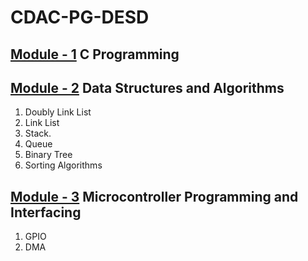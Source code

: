 # CDAC-PG-DESD<br>
## [Module - 1](/Data_Structure) C Programming <br>
## [Module - 2](https://github.com/JAGAHPEE/CDAC-PG-DESD/tree/8b51b884af439733df064603b337c31af08e29da/Data_Structure) Data Structures and Algorithms <br>
1. Doubly Link List
2. Link List
3. Stack.
4. Queue
5. Binary Tree
6. Sorting Algorithms
## [Module - 3]() Microcontroller Programming and Interfacing
1. GPIO
2. DMA
